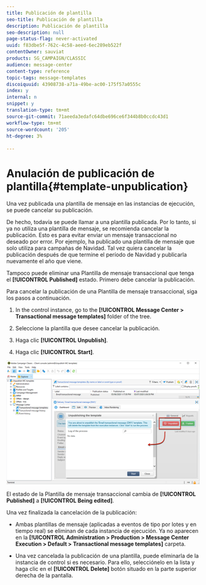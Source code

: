 ```yaml
---
title: Publicación de plantilla
seo-title: Publicación de plantilla
description: Publicación de plantilla
seo-description: null
page-status-flag: never-activated
uuid: f83dbe5f-762c-4c58-aeed-6ec289eb522f
contentOwner: sauviat
products: SG_CAMPAIGN/CLASSIC
audience: message-center
content-type: reference
topic-tags: message-templates
discoiquuid: 43908738-a71a-49be-ac00-175f57a0555c
index: y
internal: n
snippet: y
translation-type: tm+mt
source-git-commit: 71aeeda3edafc64dbe696ce6f344b8b0ccdc43d1
workflow-type: tm+mt
source-wordcount: '205'
ht-degree: 3%

---
```



# Anulación de publicación de plantilla{#template-unpublication}

Una vez publicada una plantilla de mensaje en las instancias de ejecución, se puede cancelar su publicación.

De hecho, todavía se puede llamar a una plantilla publicada. Por lo tanto, si ya no utiliza una plantilla de mensaje, se recomienda cancelar la publicación. Esto es para evitar enviar un mensaje transaccional no deseado por error. Por ejemplo, ha publicado una plantilla de mensaje que solo utiliza para campañas de Navidad. Tal vez quiera cancelar la publicación después de que termine el período de Navidad y publicarla nuevamente el año que viene.

Tampoco puede eliminar una Plantilla de mensaje transaccional que tenga el **[!UICONTROL Published]** estado. Primero debe cancelar la publicación.

Para cancelar la publicación de una Plantilla de mensaje transaccional, siga los pasos a continuación.

1. In the control instance, go to the **[!UICONTROL Message Center > Transactional message templates]** folder of the tree.
1. Seleccione la plantilla que desee cancelar la publicación.
1. Haga clic **[!UICONTROL Unpublish]**.

   <!--1. Fill in the **[!UICONTROL Log of the process]** field.-->

1. Haga clic **[!UICONTROL Start]**.

![](assets/message-center-unpublish.png)

El estado de la Plantilla de mensaje transaccional cambia de **[!UICONTROL Published]** a **[!UICONTROL Being edited]**.

Una vez finalizada la cancelación de la publicación:

* Ambas plantillas de mensaje (aplicadas a eventos de tipo por lotes y en tiempo real) se eliminan de cada instancia de ejecución. Ya no aparecen en la **[!UICONTROL Administration > Production > Message Center Execution > Default > Transactional message templates]** carpeta.

* Una vez cancelada la publicación de una plantilla, puede eliminarla de la instancia de control si es necesario. Para ello, selecciónelo en la lista y haga clic en el **[!UICONTROL Delete]** botón situado en la parte superior derecha de la pantalla.